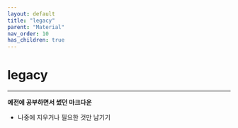 ```yaml
---
layout: default
title: "legacy"
parent: "Material"
nav_order: 10
has_children: true
---
```


# legacy

---

**예전에 공부하면서 썼던 마크다운**

- 나중에 지우거나 필요한 것만 남기기